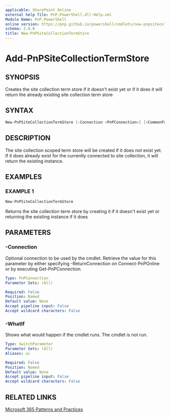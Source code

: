 ```yaml
---
applicable: SharePoint Online
external help file: PnP.PowerShell.dll-Help.xml
Module Name: PnP.PowerShell
online version: https://pnp.github.io/powershell/cmdlets/new-pnpsitecollectiontermstore
schema: 2.0.0
title: New-PnPSiteCollectionTermStore
---
```


# Add-PnPSiteCollectionTermStore

## SYNOPSIS
Creates the site collection term store if it doesn't exist yet or if it does it will return the already existing site collection term store

## SYNTAX

```powershell
New-PnPSiteCollectionTermStore [-Connection <PnPConnection>] [<CommonParameters>]
```

## DESCRIPTION

The site collection scoped term store will be created if it does not exist yet. If it does already exist for the currently connected to site collection, it will return the existing instance.

## EXAMPLES

### EXAMPLE 1
```powershell
New-PnPSiteCollectionTermStore
```

Returns the site collection term store by creating it if it doesn't exist yet or returning the existing instance if it does

## PARAMETERS

### -Connection
Optional connection to be used by the cmdlet. Retrieve the value for this parameter by either specifying -ReturnConnection on Connect-PnPOnline or by executing Get-PnPConnection.

```yaml
Type: PnPConnection
Parameter Sets: (All)

Required: False
Position: Named
Default value: None
Accept pipeline input: False
Accept wildcard characters: False
```

### -WhatIf
Shows what would happen if the cmdlet runs. The cmdlet is not run.

```yaml
Type: SwitchParameter
Parameter Sets: (All)
Aliases: wi

Required: False
Position: Named
Default value: None
Accept pipeline input: False
Accept wildcard characters: False
```

## RELATED LINKS

[Microsoft 365 Patterns and Practices](https://aka.ms/m365pnp)